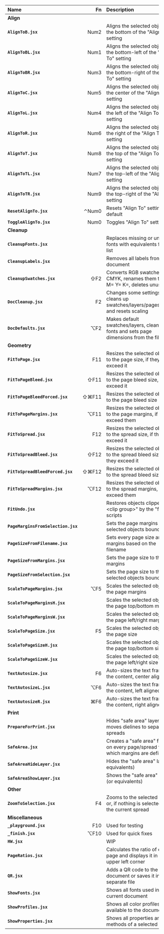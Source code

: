 Name                               |   Fn  | Description
:---                               |  ---: | :---
**Align**                                  |
**`AlignToB.jsx`**                 |  Num2 | Aligns the selected objects to the bottom of the "Align To" setting
**`AlignToBL.jsx`**                |  Num1 | Aligns the selected objects to the bottom-left of the "Align To" setting
**`AlignToBR.jsx`**                |  Num3 | Aligns the selected objects to the bottom-right of the "Align To" setting
**`AlignToC.jsx`**                 |  Num5 | Aligns the selected objects to the center of the "Align To" setting
**`AlignToL.jsx`**                 |  Num4 | Aligns the selected objects to the left of the "Align To" setting
**`AlignToR.jsx`**                 |  Num6 | Aligns the selected objects to the right of the "Align To" setting
**`AlignToT.jsx`**                 |  Num8 | Aligns the selected objects to the top of the "Align To" setting
**`AlignToTL.jsx`**                |  Num7 | Aligns the selected objects to the top-left of the "Align To" setting
**`AlignToTR.jsx`**                |  Num9 | Aligns the selected objects to the top-right of the "Align To" setting
**`ResetAlignTo.jsx`**             | ⌃Num0 | Resets "Align To" setting to default
**`ToggleAlignTo.jsx`**            |  Num0 | Toggles "Align To" setting
**Cleanup**                                |
**`CleanupFonts.jsx`**             |       | Replaces missing or unwanted fonts with equivalents from a list
**`CleanupLabels.jsx`**            |       | Removes all labels from the document
**`CleanupSwatches.jsx`**          |   ⇧F2 | Converts RGB swatches to CMYK, renames them to C= M= Y= K=, deletes unused
**`DocCleanup.jsx`**               |    F2 | Changes some settings, cleans up swatches/layers/pages/guides and resets scaling
**`DocDefaults.jsx`**              |   ⌥F2 | Makes default swatches/layers, cleans up fonts and sets page dimensions from the filename
**Geometry**                               |
**`FitToPage.jsx`**                |   F11 | Resizes the selected objects to the page size, if they exceed it
**`FitToPageBleed.jsx`**           |  ⇧F11 | Resizes the selected objects to the page bleed size, if they exceed it
**`FitToPageBleedForced.jsx`**     | ⇧⌘F11 | Resizes the selected objects to the page bleed size
**`FitToPageMargins.jsx`**         |  ⌥F11 | Resizes the selected objects to the page margins, if they exceed them
**`FitToSpread.jsx`**              |   F12 | Resizes the selected objects to the spread size, if they exceed it
**`FitToSpreadBleed.jsx`**         |  ⇧F12 | Resizes the selected objects to the spread bleed size, if they exceed it
**`FitToSpreadBleedForced.jsx`**   | ⇧⌘F12 | Resizes the selected objects to the spread bleed size
**`FitToSpreadMargins.jsx`**       |  ⌥F12 | Resizes the selected objects to the spread margins, if they exceed them
**`FitUndo.jsx`**                  |       | Restores objects clipped in "\<clip group\>" by the "fit" scripts
**`PageMarginsFromSelection.jsx`** |       | Sets the page margins to the selected objects bounds
**`PageSizeFromFilename.jsx`**     |       | Sets every page size and margins based on the filename
**`PageSizeFromMargins.jsx`**      |       | Sets the page size to the page margins
**`PageSizeFromSelection.jsx`**    |       | Sets the page size to the selected objects bounds
**`ScaleToPageMargins.jsx`**       |   ⌥F5 | Scales the selected objects to the page margins
**`ScaleToPageMarginsH.jsx`**      |       | Scales the selected objects to the page top/bottom margins
**`ScaleToPageMarginsW.jsx`**      |       | Scales the selected objects to the page left/right margins
**`ScaleToPageSize.jsx`**          |    F5 | Scales the selected objects to the page size
**`ScaleToPageSizeH.jsx`**         |       | Scales the selected objects to the page top/bottom size
**`ScaleToPageSizeW.jsx`**         |       | Scales the selected objects to the page left/right size
**`TextAutosize.jsx`**             |    F6 | Auto-sizes the text frame to the content, center aligned
**`TextAutosizeL.jsx`**            |   ⌥F6 | Auto-sizes the text frame to the content, left aligned
**`TextAutosizeR.jsx`**            |   ⌘F6 | Auto-sizes the text frame to the content, right aligned
**Print**                                  |
**`PrepareForPrint.jsx`**          |       | Hides "safe area" layer and moves dielines to separate spreads
**`SafeArea.jsx`**                 |       | Creates a "safe area" frame, on every page/spread for which margins are defined
**`SafeAreaHideLayer.jsx`**        |       | Hides the "safe area" layer (or equivalents)
**`SafeAreaShowLayer.jsx`**        |       | Shows the "safe area" layer (or equivalents)
**Other**                                  |
**`ZoomToSelection.jsx`**          |    F4 | Zooms to the selected objects or, if nothing is selected, to the current spread
**Miscellaneous**                          |
**`_playground.jsx`**              |   F10 | Used for testing
**`_finish.jsx`**                  |  ⌥F10 | Used for quick fixes
**`HW.jsx`**                       |       | WIP
**`PageRatios.jsx`**               |       | Calculates the ratio of each page and displays it in the upper left corner
**`QR.jsx`**                       |       | Adds a QR code to the current document or saves it in a separate file
**`ShowFonts.jsx`**                |       | Shows all fonts used in the current document
**`ShowProfiles.jsx`**             |       | Shows all color profiles available to the document
**`ShowProperties.jsx`**           |       | Shows all properties and methods of a selected object

<!-- ⌃⌥⇧⌘ -->